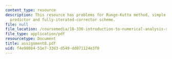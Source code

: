 ```yaml
---
content_type: resource
description: This resource has problems for Runge-Kutta method, simple Euler, Milne
  predictor and fully-iterated-corrector scheme.
file: null
file_location: /coursemedia/18-330-introduction-to-numerical-analysis-spring-2004/f4e9808451e733d3d549dd071124e3f0_assignment8.pdf
file_type: application/pdf
resourcetype: Document
title: assignment8.pdf
uid: f4e98084-51e7-33d3-d549-dd071124e3f0
---
```

